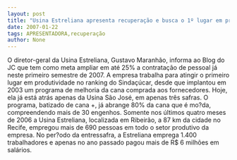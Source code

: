 ```yaml
---
layout: post
title: "Usina Estreliana apresenta recuperação e busca o 1º lugar em produtividade"
date: 2007-01-22
tags: APRESENTADORA,recuperação
author: None
---
```

O diretor-geral da Usina Estreliana, Gustavo Maranhão, informa ao Blog do JC que tem como meta ampliar em até 25% a contratação de pessoal já neste primeiro semestre de 2007. 
A empresa
 trabalha para atingir o primeiro lugar em produtividade no ranking do Sindaçúcar, desde que implantou em 2003 um programa de melhoria da cana comprada aos fornecedores. Hoje, ela já está atrás apenas da Usina São José, em apenas três safras.
O programa, batizado de cana +, já abrange 80% da cana que é mo?da, compreendendo mais de 30 engenhos. 
Somente nos últimos quatro meses de 2006 a Usina Estreliana, localizada em Ribeirão, a 87 km da cidade no Recife, empregou mais de 690 pessoas em todo o setor produtivo da empresa. 
No per?odo da entressafra, a Estreliana emprega 1.400 trabalhadores e apenas no ano passado pagou mais de R$ 6 milhões em salários.  